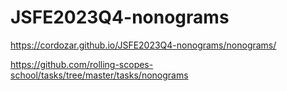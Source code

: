 # JSFE2023Q4-nonograms

https://cordozar.github.io/JSFE2023Q4-nonograms/nonograms/

https://github.com/rolling-scopes-school/tasks/tree/master/tasks/nonograms
